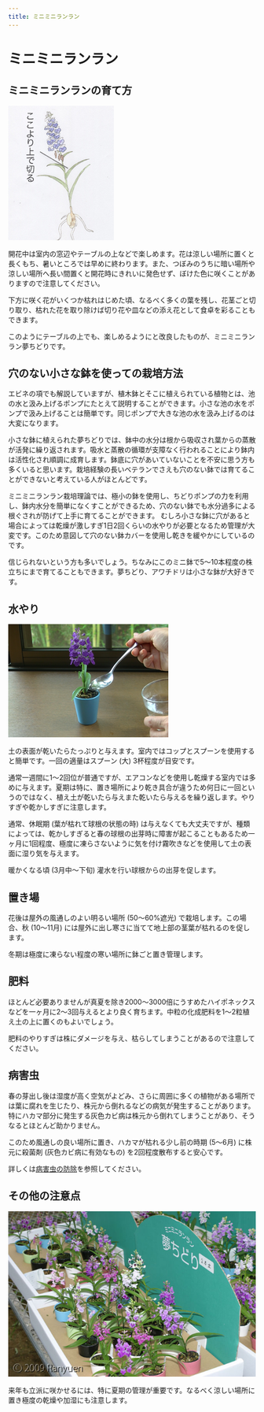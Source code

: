 ```yaml
---
title: ミニミニランラン
---
```

ミニミニランラン
==
ミニミニランランの育て方
--
![アワチドリ / 夢ちどり (Ponerorchis) - Ranyuen](/assets/images/growings_sc1.jpg)

開花中は室内の窓辺やテーブルの上などで楽しめます。花は涼しい場所に置くと長くもち、暑いところでは早めに終わります。また、つぼみのうちに暗い場所や涼しい場所へ長い間置くと開花時にきれいに発色せず、ぼけた色に咲くことがありますので注意してください。

下方に咲く花がいくつか枯れはじめた頃、なるべく多くの葉を残し、花茎ごと切り取り、枯れた花を取り除けば切り花や皿などの添え花として食卓を彩ることもできます。

このようにテーブルの上でも、楽しめるようにと改良したものが、ミニミニランラン夢ちどりです。

穴のない小さな鉢を使っての栽培方法
--
エビネの項でも解説していますが、植木鉢とそこに植えられている植物とは、池の水と汲み上げるポンプにたとえて説明することができます。小さな池の水をポンプで汲み上げることは簡単です。同じポンプで大きな池の水を汲み上げるのは大変になります。

小さな鉢に植えられた夢ちどりでは、鉢中の水分は根から吸収され葉からの蒸散が活発に繰り返されます。吸水と蒸散の循環が支障なく行われることにより鉢内は活性化され順調に成育します。鉢底に穴があいていないことを不安に思う方も多くいると思います。栽培経験の長いベテランでさえも穴のない鉢では育てることができないと考えている人がほとんどです。

ミニミニランラン栽培理論では、極小の鉢を使用し、ちどりポンプの力を利用し、鉢内水分を簡単になくすことができるため、穴のない鉢でも水分過多による根ぐされが防げて上手に育てることができます。 むしろ小さな鉢に穴があると場合によっては乾燥が激しすぎ1日2回くらいの水やりが必要となるため管理が大変です。このため意図して穴のない鉢カバーを使用し乾きを緩やかにしているのです。

信じられないという方も多いでしょう。ちなみにこのミニ鉢で5～10本程度の株立ちにまで育てることもできます。夢ちどり、アワチドリは小さな鉢が大好きです。

水やり
--
![アワチドリ / 夢ちどり (Ponerorchis) - Ranyuen](/assets/images/growings_miniminiranran_mizuyari.png)

土の表面が乾いたらたっぷりと与えます。室内ではコップとスプーンを使用すると簡単です。一回の適量はスプーン (大) 3杯程度が目安です。

通常一週間に1～2回位が普通ですが、エアコンなどを使用し乾燥する室内では多めに与えます。夏期は特に、置き場所により乾き具合が違うため何日に一回というのではなく、植え土が乾いたら与えまた乾いたら与えるを繰り返します。やりすぎや乾かしすぎに注意します。

通常、休眠期 (葉が枯れて球根の状態の時) は与えなくても大丈夫ですが、種類によっては、乾かしすぎると春の球根の出芽時に障害が起こることもあるため一ヶ月に1回程度、極度に凍らさないように気を付け霧吹きなどを使用して土の表面に湿り気を与えます。

暖かくなる頃 (3月中～下旬) 灌水を行い球根からの出芽を促します。

置き場
--
花後は屋外の風通しのよい明るい場所 (50～60%遮光) で栽培します。この場合、秋 (10～11月) には屋外に出し寒さに当てて地上部の茎葉が枯れるのを促します。

冬期は極度に凍らない程度の寒い場所に鉢ごと置き管理します。

肥料
--
ほとんど必要ありませんが真夏を除き2000～3000倍にうすめたハイポネックスなどを一ヶ月に2～3回与えるとより良く育ちます。中粒の化成肥料を1～2粒植え土の上に置くのもよいでしょう。

肥料のやりすぎは株にダメージを与え、枯らしてしまうことがあるので注意してください。

病害虫
--
春の芽出し後は湿度が高く空気がよどみ、さらに周囲に多くの植物がある場所では葉に腐れを生じたり、株元から倒れるなどの病気が発生することがあります。特にハカマ部分に発生する灰色カビ病は株元から倒れてしまうことがあり、そうなるとほとんど助かりません。

このため風通しの良い場所に置き、ハカマが枯れる少し前の時期 (5～6月) に株元に殺菌剤 (灰色カビ病に有効なもの) を2回程度散布すると安心です。

詳しくは[病害虫の防除](/ponerorchis/cultivation/controlling_pests_of_ponerorchis)を参照してください。

その他の注意点
--
![アワチドリ / 夢ちどり (Ponerorchis) - Ranyuen](/assets/images/growings_IMG_2136.jpg)

来年も立派に咲かせるには、特に夏期の管理が重要です。なるべく涼しい場所に置き極度の乾燥や加湿にも注意します。
